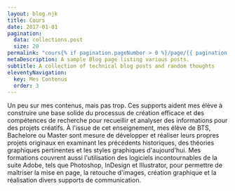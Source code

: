 ```yaml
---
layout: blog.njk
title: Cours
date: 2017-01-01
pagination:
  data: collections.post
  size: 20
permalink: "cours{% if pagination.pageNumber > 0 %}/page/{{ pagination.pageNumber }}{% endif %}/index.html"
metaDescription: A sample Blog page listing various posts.
subtitle: A collection of technical blog posts and random thoughts
eleventyNavigation:
  key: Mes Contenus
  order: 3
---
```



Un peu sur mes contenus, mais pas trop.
Ces supports aident mes élève à construire une base solide du processus de création efficace et des compétences de recherche pour recueillir et analyser des informations pour des projets créatifs. 
À l'issue de cet enseignement, mes élève de BTS, Bachelore ou Master sont mesure de développer et réaliser leurs propres projets originaux en examinant les précédents historiques, des théories graphiques pertinentes et les styles graphiques d'aujourd'hui.
Mes formations couvrent aussi l'utilisation des logiciels incontournables de la suite Adobe, tels que Photoshop, InDesign et Illustrator, pour permettre de maîtriser la mise en page, la retouche d'images, création graphique et la réalisation divers supports de communication.
